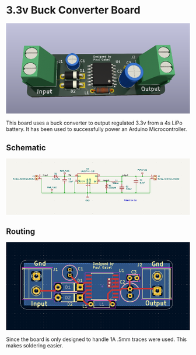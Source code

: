 # 3.3v Buck Converter Board

![](docs/Board.png)

This board uses a buck converter to output regulated 3.3v from a 4s LiPo battery. It has been used to successfully power an Arduino Microcontroller.

## Schematic

![](docs/Schematic.png)

## Routing

![](docs/Routing.png)

Since the board is only designed to handle 1A .5mm traces were used. This makes soldering easier.
